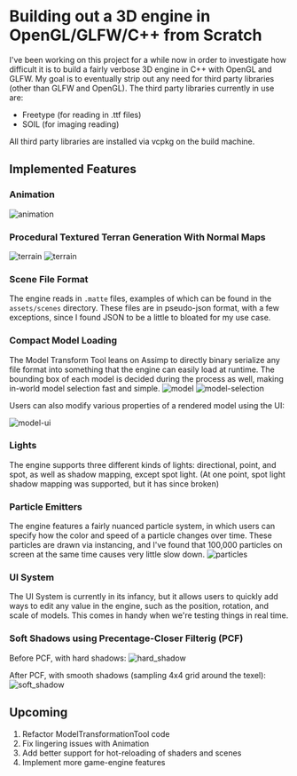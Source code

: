 # Building out a 3D engine in OpenGL/GLFW/C++ from Scratch
I've been working on this project for a while now in order to investigate how difficult it is to build a fairly verbose 3D engine in C++ with OpenGL and GLFW. My goal is to eventually strip out any need for third party libraries (other than GLFW and OpenGL). The third party libraries currently in use are:

- Freetype (for reading in .ttf files)
- SOIL (for imaging reading)

All third party libraries are installed via vcpkg on the build machine.

## Implemented Features
### Animation
![animation](readme-assets/animation.gif)

### Procedural Textured Terran Generation With Normal Maps
![terrain](readme-assets/terrain_demo.JPG)
![terrain](readme-assets/normal_mapped_terrain.JPG)

### Scene File Format
The engine reads in `.matte` files, examples of which can be found in the `assets/scenes` directory. These files are in pseudo-json format, with a few exceptions, since I found JSON to be a little to bloated for my use case.

### Compact Model Loading
The Model Transform Tool leans on Assimp to directly binary serialize any file format into something that the engine can easily load at runtime. The bounding box of each model is decided during the process as well, making in-world model selection fast and simple.
![model](readme-assets/model_demo.JPG)
![model-selection](readme-assets/model_selection_demo.JPG)

Users can also modify various properties of a rendered model using the UI:

![model-ui](readme-assets/model_move_ui_demo.JPG)

### Lights
The engine supports three different kinds of lights: directional, point, and spot, as well as shadow mapping, except spot light. (At one point, spot light shadow mapping was supported, but it has since broken)

### Particle Emitters
The engine features a fairly nuanced particle system, in which users can specify how the color and speed of a particle changes over time. These particles are drawn via instancing, and I've found that 100,000 particles on screen at the same time causes very little slow down.
![particles](readme-assets/particle_demo_gif.gif)

### UI System
The UI System is currently in its infancy, but it allows users to quickly add ways to edit any value in the engine, such as the position, rotation, and scale of models. This comes in handy when we're testing things in real time.

### Soft Shadows using Precentage-Closer Filterig (PCF)
Before PCF, with hard shadows:
![hard_shadow](readme-assets/mario_hard_shadow.JPG)

After PCF, with smooth shadows (sampling 4x4 grid around the texel):
![soft_shadow](readme-assets/mario_soft_shadow.JPG)


## Upcoming
1. Refactor ModelTransformationTool code
2. Fix lingering issues with Animation
3. Add better support for hot-reloading of shaders and scenes
4. Implement more game-engine features
